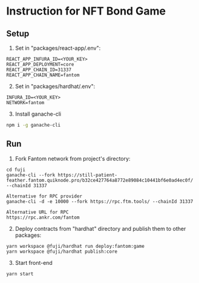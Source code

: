# Instruction for NFT Bond Game

## Setup

1. Set in "packages/react-app/.env":

```
REACT_APP_INFURA_ID=<YOUR_KEY>
REACT_APP_DEPLOYMENT=core
REACT_APP_CHAIN_ID=31337
REACT_APP_CHAIN_NAME=fantom
```

2. Set in "packages/hardhat/.env":

```
INFURA_ID=<YOUR_KEY>
NETWORK=fantom
```

3. Install ganache-cli
```bash
npm i -g ganache-cli
```

## Run

1. Fork Fantom network from project's directory:
```
cd fuji
ganache-cli --fork https://still-patient-feather.fantom.quiknode.pro/b32ce427764a8772e89084c10441bf6e0ad4ec0f/ --chainId 31337

Alternative for RPC provider
ganache-cli -d -e 10000 --fork https://rpc.ftm.tools/ --chainId 31337

Alternative URL for RPC
https://rpc.ankr.com/fantom

```

2. Deploy contracts from "hardhat" directory and publish them to other packages:
```
yarn workspace @fuji/hardhat run deploy:fantom:game
yarn workspace @fuji/hardhat publish:core
```

3. Start front-end
```
yarn start
```

